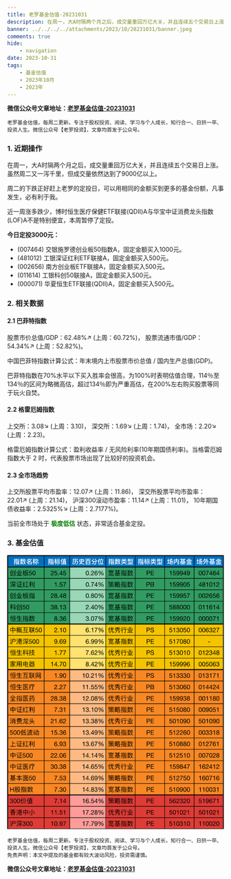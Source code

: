 ```yaml
---
title: 老罗基金估值-20231031
description: 在周一，大A时隔两个月之后，成交量重回万亿大关，并且连续五个交易日上涨。但周二又一泻千里，但成交量依然达到了9000亿以上。周二的下跌正好赶上老罗的定投日，可以用相同的金额买到更多的基金份额，凡事发生，必有利于我。近一周涨多跌少，博时恒生医疗保健ETF联接(QDII)A与华宝中证消费龙头指数(LOF)A不是特别便宜，本周暂停了定投。
banner: ../../../../attachments/2023/10/20231031/banner.jpeg
comments: true
hide:
    - navigation
date: 2023-10-31
tags:
    - 基金估值
    - 2023年10月
    - 2023年
---
```


__微信公众号文章地址：[老罗基金估值-20231031](https://mp.weixin.qq.com/s/qH6EjQvai1rIdVktCUzpgw)__

```
老罗基金估值，每周二更新。专注于股权投资、阅读、学习与个人成长，知行合一、日拱一卒、投资人生。微信公众号【老罗投资】，文章均首发于公众号。
```

### 1. 近期操作

在周一，大A时隔两个月之后，成交量重回万亿大关，并且连续五个交易日上涨。虽然周二又一泻千里，但成交量依然达到了9000亿以上。

周二的下跌正好赶上老罗的定投日，可以用相同的金额买到更多的基金份额，凡事发生，必有利于我。

近一周涨多跌少，博时恒生医疗保健ETF联接(QDII)A与华宝中证消费龙头指数(LOF)A不是特别便宜，本周暂停了定投。

**今日定投3000元：**

+ (007464) 交银施罗德创业板50指数A，固定金额买入1000元。
+ (481012) 工银深证红利ETF联接A，固定金额买入500元。
+ (002656) 南方创业板ETF联接A，固定金额买入500元。
+ (011614) 工银科创50联接A，固定金额买入500元。
+ (000071) 华夏恒生ETF联接(QDII)A，固定金额买入500元。

### 2. 相关数据

#### 2.1 巴菲特指数

股票市价总值/GDP：62.48%<span class="red">↗</span> (上周：60.72%)，
股票流通市值/GDP：54.34%<span class="red">↗</span> (上周：52.82%)。

中国巴菲特指数计算公式：年末境内上市股票市价总值 / 国内生产总值(GDP)。

巴菲特指数在70%水平以下买入胜率会很高，为100%时表明估值合理，114％至134％的区间为略微高估，超过134％即为严重高估，在200%左右购买股票等同于玩火自焚。

#### 2.2 格雷厄姆指数

上交所：3.08<span class="green">↘</span> (上周：3.10)，
深交所：1.69<span class="green">↘</span> (上周：1.74)，
全市场：2.20<span class="green">↘</span> (上周：2.23)。

格雷厄姆指数计算公式：盈利收益率 / 无风险利率(10年期国债利率)。当格雷厄姆指数大于 2 时，代表股票市场出现了比较好的投资机会。

#### 2.3 全市场趋势

上交所股票平均市盈率：12.07<span class="red">↗</span> (上周：11.86)，
深交所股票平均市盈率：22.01<span class="red">↗</span> (上周：21.14)，
沪深300滚动市盈率：11.14<span class="red">↗</span> (上周：11.01)，
10年期国债收益率：2.5325%<span class="green">↘</span> (上周：2.7177%)。

当前全市场处于 <strong style="color:green;">极度低估</strong> 状态，非常适合基金定投。

### 3. 基金估值

![低估值指数基金(当前估值便宜适合定投)](../../../attachments/2023/10/20231031/1.png)

```
老罗基金估值，每周二更新。专注于股权投资、阅读、学习与个人成长，知行合一、日拱一卒、投资人生。微信公众号【老罗投资】，文章均首发于公众号。
免责声明：本文中提及的基金都有较大波动风险，投资需谨慎。
```

__微信公众号文章地址：[老罗基金估值-20231031](https://mp.weixin.qq.com/s/qH6EjQvai1rIdVktCUzpgw)__